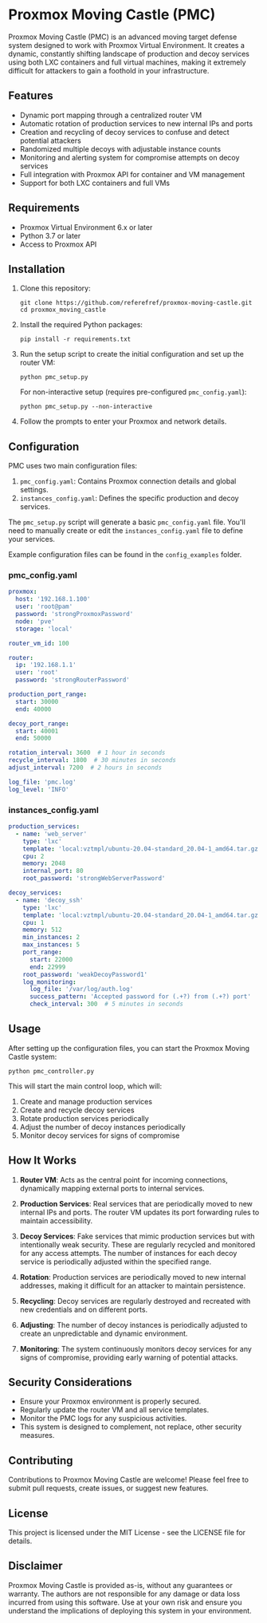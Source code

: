 # Proxmox Moving Castle (PMC)

Proxmox Moving Castle (PMC) is an advanced moving target defense system designed to work with Proxmox Virtual Environment. It creates a dynamic, constantly shifting landscape of production and decoy services using both LXC containers and full virtual machines, making it extremely difficult for attackers to gain a foothold in your infrastructure.

## Features

- Dynamic port mapping through a centralized router VM
- Automatic rotation of production services to new internal IPs and ports
- Creation and recycling of decoy services to confuse and detect potential attackers
- Randomized multiple decoys with adjustable instance counts
- Monitoring and alerting system for compromise attempts on decoy services
- Full integration with Proxmox API for container and VM management
- Support for both LXC containers and full VMs

## Requirements

- Proxmox Virtual Environment 6.x or later
- Python 3.7 or later
- Access to Proxmox API

## Installation

1. Clone this repository:
   ```
   git clone https://github.com/referefref/proxmox-moving-castle.git
   cd proxmox_moving_castle
   ```

2. Install the required Python packages:
   ```
   pip install -r requirements.txt
   ```

3. Run the setup script to create the initial configuration and set up the router VM:
   ```
   python pmc_setup.py
   ```

   For non-interactive setup (requires pre-configured `pmc_config.yaml`):
   ```
   python pmc_setup.py --non-interactive
   ```

4. Follow the prompts to enter your Proxmox and network details.

## Configuration

PMC uses two main configuration files:

1. `pmc_config.yaml`: Contains Proxmox connection details and global settings.
2. `instances_config.yaml`: Defines the specific production and decoy services.

The `pmc_setup.py` script will generate a basic `pmc_config.yaml` file. You'll need to manually create or edit the `instances_config.yaml` file to define your services.

Example configuration files can be found in the `config_examples` folder.

### pmc_config.yaml

```yaml
proxmox:
  host: '192.168.1.100'
  user: 'root@pam'
  password: 'strongProxmoxPassword'
  node: 'pve'
  storage: 'local'

router_vm_id: 100

router:
  ip: '192.168.1.1'
  user: 'root'
  password: 'strongRouterPassword'

production_port_range:
  start: 30000
  end: 40000

decoy_port_range:
  start: 40001
  end: 50000

rotation_interval: 3600  # 1 hour in seconds
recycle_interval: 1800  # 30 minutes in seconds
adjust_interval: 7200  # 2 hours in seconds

log_file: 'pmc.log'
log_level: 'INFO'
```

### instances_config.yaml

```yaml
production_services:
  - name: 'web_server'
    type: 'lxc'
    template: 'local:vztmpl/ubuntu-20.04-standard_20.04-1_amd64.tar.gz'
    cpu: 2
    memory: 2048
    internal_port: 80
    root_password: 'strongWebServerPassword'

decoy_services:
  - name: 'decoy_ssh'
    type: 'lxc'
    template: 'local:vztmpl/ubuntu-20.04-standard_20.04-1_amd64.tar.gz'
    cpu: 1
    memory: 512
    min_instances: 2
    max_instances: 5
    port_range:
      start: 22000
      end: 22999
    root_password: 'weakDecoyPassword1'
    log_monitoring:
      log_file: '/var/log/auth.log'
      success_pattern: 'Accepted password for (.+?) from (.+?) port'
      check_interval: 300  # 5 minutes in seconds
```

## Usage

After setting up the configuration files, you can start the Proxmox Moving Castle system:

```
python pmc_controller.py
```

This will start the main control loop, which will:

1. Create and manage production services
2. Create and recycle decoy services
3. Rotate production services periodically
4. Adjust the number of decoy instances periodically
5. Monitor decoy services for signs of compromise

## How It Works

1. **Router VM**: Acts as the central point for incoming connections, dynamically mapping external ports to internal services.

2. **Production Services**: Real services that are periodically moved to new internal IPs and ports. The router VM updates its port forwarding rules to maintain accessibility.

3. **Decoy Services**: Fake services that mimic production services but with intentionally weak security. These are regularly recycled and monitored for any access attempts. The number of instances for each decoy service is periodically adjusted within the specified range.

4. **Rotation**: Production services are periodically moved to new internal addresses, making it difficult for an attacker to maintain persistence.

5. **Recycling**: Decoy services are regularly destroyed and recreated with new credentials and on different ports.

6. **Adjusting**: The number of decoy instances is periodically adjusted to create an unpredictable and dynamic environment.

7. **Monitoring**: The system continuously monitors decoy services for any signs of compromise, providing early warning of potential attacks.

## Security Considerations

- Ensure your Proxmox environment is properly secured.
- Regularly update the router VM and all service templates.
- Monitor the PMC logs for any suspicious activities.
- This system is designed to complement, not replace, other security measures.

## Contributing

Contributions to Proxmox Moving Castle are welcome! Please feel free to submit pull requests, create issues, or suggest new features.

## License

This project is licensed under the MIT License - see the LICENSE file for details.

## Disclaimer

Proxmox Moving Castle is provided as-is, without any guarantees or warranty. The authors are not responsible for any damage or data loss incurred from using this software. Use at your own risk and ensure you understand the implications of deploying this system in your environment.
